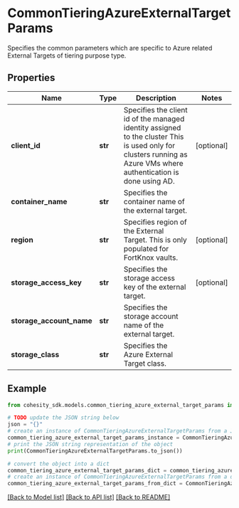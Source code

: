 # CommonTieringAzureExternalTargetParams

Specifies the common parameters which are specific to Azure related External Targets of tiering purpose type.

## Properties

Name | Type | Description | Notes
------------ | ------------- | ------------- | -------------
**client_id** | **str** | Specifies the client id of the managed identity assigned to the cluster This is used only for clusters running as Azure VMs where authentication is done using AD. | [optional] 
**container_name** | **str** | Specifies the container name of the external target. | 
**region** | **str** | Specifies region of the External Target. This is only populated for FortKnox vaults. | [optional] 
**storage_access_key** | **str** | Specifies the storage access key of the external target. | [optional] 
**storage_account_name** | **str** | Specifies the storage account name of the external target. | 
**storage_class** | **str** | Specifies the Azure External Target class. | 

## Example

```python
from cohesity_sdk.models.common_tiering_azure_external_target_params import CommonTieringAzureExternalTargetParams

# TODO update the JSON string below
json = "{}"
# create an instance of CommonTieringAzureExternalTargetParams from a JSON string
common_tiering_azure_external_target_params_instance = CommonTieringAzureExternalTargetParams.from_json(json)
# print the JSON string representation of the object
print(CommonTieringAzureExternalTargetParams.to_json())

# convert the object into a dict
common_tiering_azure_external_target_params_dict = common_tiering_azure_external_target_params_instance.to_dict()
# create an instance of CommonTieringAzureExternalTargetParams from a dict
common_tiering_azure_external_target_params_from_dict = CommonTieringAzureExternalTargetParams.from_dict(common_tiering_azure_external_target_params_dict)
```
[[Back to Model list]](../README.md#documentation-for-models) [[Back to API list]](../README.md#documentation-for-api-endpoints) [[Back to README]](../README.md)


